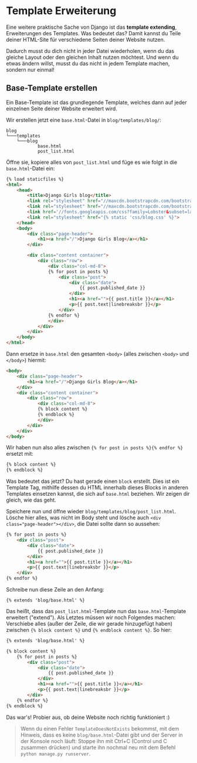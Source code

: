 # Template Erweiterung

Eine weitere praktische Sache von Django ist das **template extending**, Erweiterungen des Templates. Was bedeutet das? Damit kannst du Teile deiner HTML-Site für verschiedene Seiten deiner Website nutzen.

Dadurch musst du dich nicht in jeder Datei wiederholen, wenn du das gleiche Layout oder den gleichen Inhalt nutzen möchtest. Und wenn du etwas ändern willst, musst du das nicht in jedem Template machen, sondern nur einmal!

## Base-Template erstellen

Ein Base-Template ist das grundlegende Template, welches dann auf jeder einzelnen Seite deiner Website erweitert wird.

Wir erstellen jetzt eine `base.html`-Datei in `blog/templates/blog/`:

```
blog
└───templates
    └───blog
            base.html
            post_list.html
```

Öffne sie, kopiere alles von `post_list.html` und füge es wie folgt in die `base.html`-Datei ein:

```html
{% load staticfiles %}
<html>
    <head>
        <title>Django Girls blog</title>
        <link rel="stylesheet" href="//maxcdn.bootstrapcdn.com/bootstrap/3.2.0/css/bootstrap.min.css">
        <link rel="stylesheet" href="//maxcdn.bootstrapcdn.com/bootstrap/3.2.0/css/bootstrap-theme.min.css">
        <link href='//fonts.googleapis.com/css?family=Lobster&subset=latin,latin-ext' rel='stylesheet' type='text/css'>
        <link rel="stylesheet" href="{% static 'css/blog.css' %}">
    </head>
    <body>
        <div class="page-header">
            <h1><a href="/">Django Girls Blog</a></h1>
        </div>

        <div class="content container">
            <div class="row">
                <div class="col-md-8">
                {% for post in posts %}
                    <div class="post">
                        <div class="date">
                            {{ post.published_date }}
                        </div>
                        <h1><a href="">{{ post.title }}</a></h1>
                        <p>{{ post.text|linebreaksbr }}</p>
                    </div>
                {% endfor %}
                </div>
            </div>
        </div>
    </body>
</html>
```

Dann ersetze in `base.html` den gesamten `<body>` (alles zwischen `<body>` und `</body>`) hiermit:

```html
<body>
    <div class="page-header">
        <h1><a href="/">Django Girls Blog</a></h1>
    </div>
    <div class="content container">
        <div class="row">
            <div class="col-md-8">
            {% block content %}
            {% endblock %}
            </div>
        </div>
    </div>
</body>
```

Wir haben nun also alles zwischen `{% for post in posts %}{% endfor %}` ersetzt mit:

```html
{% block content %}
{% endblock %}
```

Was bedeutet das jetzt? Du hast gerade einen `block` erstellt. Dies ist ein Template Tag, mithilfe dessen du HTML innerhalb dieses Blocks in anderen Templates einsetzen kannst, die sich auf `base.html` beziehen. Wir zeigen dir gleich, wie das geht.

Speichere nun und öffne wieder `blog/templates/blog/post_list.html`. Lösche hier alles, was nicht im Body steht und lösche auch `<div class="page-header"></div>`, die Datei sollte dann so aussehen:

```html
{% for post in posts %}
    <div class="post">
        <div class="date">
            {{ post.published_date }}
        </div>
        <h1><a href="">{{ post.title }}</a></h1>
        <p>{{ post.text|linebreaksbr }}</p>
    </div>
{% endfor %}
```

Schreibe nun diese Zeile an den Anfang:

    {% extends 'blog/base.html' %}
    

Das heißt, dass das `post_list.html`-Template nun das `base.html`-Template erweitert ("extend"). Als Letztes müssen wir noch Folgendes machen: Verschiebe alles (außer der Zeile, die wir gerade hinzugefügt haben) zwischen `{% block content %}` und `{% endblock content %}`. So hier:

```html
{% extends 'blog/base.html' %}

{% block content %}
    {% for post in posts %}
        <div class="post">
            <div class="date">
                {{ post.published_date }}
            </div>
            <h1><a href="">{{ post.title }}</a></h1>
            <p>{{ post.text|linebreaksbr }}</p>
        </div>
    {% endfor %}
{% endblock %}
```

Das war's! Probier aus, ob deine Website noch richtig funktioniert :)

> Wenn du einen Fehler `TemplateDoesNotExists` bekommst, mit dem Hinweis, dass es keine `blog/base.html`-Datei gibt und der Server in der Konsole noch läuft: Stoppe ihn mit Ctrl+C (Control und C zusammen drücken) und starte ihn nochmal neu mit dem Befehl `python manage.py runserver`.
